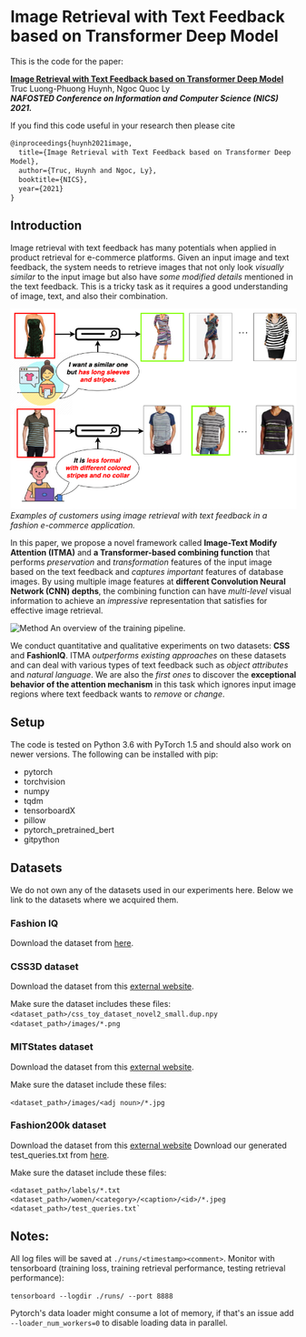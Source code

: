 # Image Retrieval with Text Feedback based on Transformer Deep Model
This is the code for the paper:

**<a href="https://drive.google.com/file/d/1DUIUwfjqGLrlfTeD1-8VDT2-pUSvI7ZH/view?usp=sharing">Image Retrieval with Text Feedback based on Transformer Deep Model
</a>**
<br>
Truc Luong-Phuong Huynh, Ngoc Quoc Ly
<br>
***NAFOSTED Conference on Information and Computer Science (NICS) 2021.***


If you find this code useful in your research then please cite

```
@inproceedings{huynh2021image,
  title={Image Retrieval with Text Feedback based on Transformer Deep Model},
  author={Truc, Huynh and Ngoc, Ly},
  booktitle={NICS},
  year={2021}
}
```

## Introduction
Image retrieval with text feedback has many potentials when applied in product retrieval for e-commerce platforms. Given an input image and text feedback, the system needs to retrieve images that not only look *visually similar* to the input image but also have *some modified details* mentioned in the text feedback. This is a tricky task as it requires a good understanding of image, text, and also their combination. 

![Problem Overview](images/intro.png)
*Examples of customers using image retrieval with text feedback in a fashion e-commerce application.*

In this paper, we propose a novel framework called **Image-Text Modify Attention (ITMA)** and **a Transformer-based combining function** that performs *preservation* and *transformation* features of the input image based on the text feedback and *captures important* features of database images. By using multiple image features at **different Convolution Neural Network (CNN) depths**, the combining function can have *multi-level* visual information to achieve an *impressive* representation that satisfies for effective image retrieval.

![Method](images/newpipeline.png)
An overview of the training pipeline.

We conduct quantitative and qualitative experiments on two datasets: **CSS** and **FashionIQ**. ITMA *outperforms existing approaches* on these datasets and can deal with various types of text feedback such as *object attributes* and *natural language*. We are also the *first ones* to discover the **exceptional behavior of the attention mechanism** in this task which ignores input image regions where text feedback wants to *remove* or *change*.


## Setup

The code is tested on Python 3.6 with PyTorch 1.5 and should also work on newer versions. The following can be installed with pip:

- pytorch
- torchvision
- numpy
- tqdm
- tensorboardX
- pillow
- pytorch_pretrained_bert
- gitpython

## Datasets

We do not own any of the datasets used in our experiments here. Below we link to the datasets where we acquired them.

### Fashion IQ

Download the dataset from [here](https://github.com/XiaoxiaoGuo/fashion-iq).

### CSS3D dataset

Download the dataset from this [external website](https://drive.google.com/file/d/1wPqMw-HKmXUG2qTgYBiTNUnjz83hA2tY/view?usp=sharing).

Make sure the dataset includes these files:
`<dataset_path>/css_toy_dataset_novel2_small.dup.npy`
`<dataset_path>/images/*.png`

### MITStates dataset
Download the dataset from this [external website](http://web.mit.edu/phillipi/Public/states_and_transformations/index.html).

Make sure the dataset include these files:

`<dataset_path>/images/<adj noun>/*.jpg`


### Fashion200k dataset
Download the dataset from this [external website](https://github.com/xthan/fashion-200k) Download our generated test_queries.txt from [here](https://storage.googleapis.com/image_retrieval_css/test_queries.txt).

Make sure the dataset include these files:

```
<dataset_path>/labels/*.txt
<dataset_path>/women/<category>/<caption>/<id>/*.jpeg
<dataset_path>/test_queries.txt`
```



## Notes:
All log files will be saved at `./runs/<timestamp><comment>`.
Monitor with tensorboard (training loss, training retrieval performance, testing retrieval performance):

```tensorboard --logdir ./runs/ --port 8888```

Pytorch's data loader might consume a lot of memory, if that's an issue add `--loader_num_workers=0` to disable loading data in parallel.
